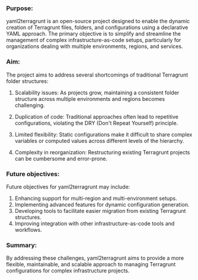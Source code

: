 ### Purpose: 
yaml2terragrunt is an open-source project designed to enable the dynamic creation of Terragrunt files, folders, and configurations using a declarative YAML approach. The primary objective is to simplify and streamline the management of complex infrastructure-as-code setups, particularly for organizations dealing with multiple environments, regions, and services.


### Aim:
The project aims to address several shortcomings of traditional Terragrunt folder structures:

1. Scalability issues: As projects grow, maintaining a consistent folder structure across multiple environments and regions becomes challenging.

2. Duplication of code: Traditional approaches often lead to repetitive configurations, violating the DRY (Don't Repeat Yourself) principle.

3. Limited flexibility: Static configurations make it difficult to share complex variables or computed values across different levels of the hierarchy.

4. Complexity in reorganization: Restructuring existing Terragrunt projects can be cumbersome and error-prone.


### Future objectives:
Future objectives for yaml2terragrunt may include:

1. Enhancing support for multi-region and multi-environment setups.
2. Implementing advanced features for dynamic configuration generation.
3. Developing tools to facilitate easier migration from existing Terragrunt structures.
4. Improving integration with other infrastructure-as-code tools and workflows.

### Summary:
By addressing these challenges, yaml2terragrunt aims to provide a more flexible, maintainable, and scalable approach to managing Terragrunt configurations for complex infrastructure projects.
